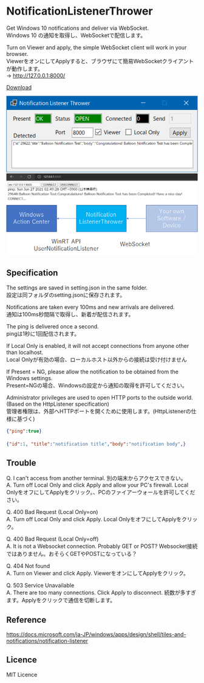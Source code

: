 # NotificationListenerThrower
Get Windows 10 notifications and deliver via WebSocket.  
Windows 10 の通知を取得し、WebSocketで配信します。  

Turn on Viewer and apply, the simple WebSocket client will work in your browser.  
ViewerをオンにしてApplyすると、ブラウザにて簡易WebSocketクライアントが動作します。  
→ http://127.0.0.1:8000/

[Download](https://github.com/gpsnmeajp/NotificationListenerThrower/releases/)

![](img/img1.png)
![](img/img2.png)
![](img/img3.png)

## Specification
The settings are saved in setting.json in the same folder.  
設定は同フォルダのsetting.jsonに保存されます。

Notifications are taken every 100ms and new arrivals are delivered.  
通知は100ms秒間隔で取得し、新着が配信されます。  

The ping is delivered once a second.  
pingは1秒に1回配信されます。  

If Local Only is enabled, it will not accept connections from anyone other than localhost.  
Local Onlyが有効の場合、ローカルホスト以外からの接続は受け付けません  

If Present = NG, please allow the notification to be obtained from the Windows settings.  
Present=NGの場合、Windowsの設定から通知の取得を許可してください。  

Administrator privileges are used to open HTTP ports to the outside world. (Based on the HttpListener specification)  
管理者権限は、外部へHTTPポートを開くために使用します。(HttpListenerの仕様に基づく)  

```json
{"ping":true}

{"id":1, "title":"notification title","body":"notification body",}
```
## Trouble
Q. I can't access from another terminal. 別の端末からアクセスできない。  
A. Turn off Local Only and click Apply and allow your PC's firewall. Local OnlyをオフにしてApplyをクリック。、PCのファイアーウォールを許可してください。  

Q. 400 Bad Request (Local Only=on)  
A. Turn off Local Only and click Apply. Local OnlyをオフにしてApplyをクリック。  

Q. 400 Bad Request (Local Only=off)  
A. It is not a Websocket connection. Probably GET or POST? Websocket接続ではありません。おそらくGETやPOSTになっている？  

Q. 404 Not found  
A. Turn on Viewer and click Apply. ViewerをオンにしてApplyをクリック。  

Q. 503 Service Unavailable  
A. There are too many connections. Click Apply to disconnect. 続数が多すぎます。Applyをクリックで通信を切断します。  

## Reference
https://docs.microsoft.com/ja-JP/windows/apps/design/shell/tiles-and-notifications/notification-listener

## Licence
MIT Licence
